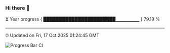 ### Hi there 👋

⏳ Year progress { ███████████████████████▁▁▁▁▁▁▁ } 79.19 %

---

⏰ Updated on Fri, 17 Oct 2025 01:24:45 GMT

![Progress Bar CI](https://github.com/liununu/liununu/workflows/Progress%20Bar%20CI/badge.svg)
